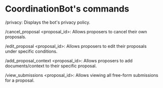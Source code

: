 # CoordinationBot's commands

/privacy: Displays the bot's privacy policy.

/cancel_proposal <proposal_id>: Allows proposers to cancel their own proposals.

/edit_proposal <proposal_id>: Allows proposers to edit their proposals under specific conditions.

/add_proposal_context <proposal_id>: Allows proposers to add documents/context to their specific proposal.

/view_submissions <proposal_id>: Allows viewing all free-form submissions for a proposal.